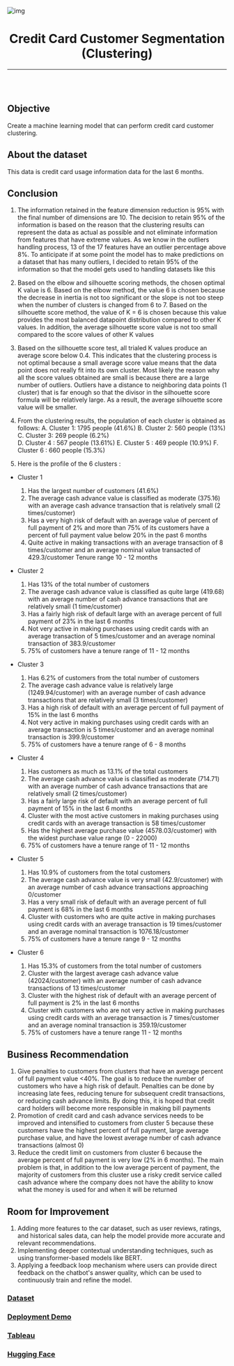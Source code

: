 ![img](https://miro.medium.com/v2/resize:fit:828/format:webp/0*roEnqE5qSiUbTJkp.jpg)

<center>

<h1>Credit Card Customer Segmentation (Clustering)</h1>

---

</center>

<br />
<br />

## **Objective**
Create a machine learning model that can perform credit card customer clustering.

## **About the dataset**

This data is credit card usage information data for the last 6 months.

## **Conclusion**

1. The information retained in the feature dimension reduction is 95% with the final number of dimensions are 10. The decision to retain 95% of the information is based on the reason that the clustering results can represent the data as actual as possible and not eliminate information from features that have extreme values. As we know in the outliers handling process, 13 of the 17 features have an outlier percentage above 8%. To anticipate if at some point the model has to make predictions on a dataset that has many outliers, I decided to retain 95% of the information so that the model gets used to handling datasets like this
   
2. Based on the elbow and silhouette scoring methods, the chosen optimal K value is 6. Based on the elbow method, the value 6 is chosen because the decrease in inertia is not too significant or the slope is not too steep when the number of clusters is changed from 6 to 7. Based on the silhouette score method, the value of K = 6 is chosen because this value provides the most balanced datapoint distribution compared to other K values. In addition, the average silhouette score value is not too small compared to the score values ​​of other K values
   
3. Based on the sillhouette score test, all trialed K values produce an average score below 0.4. This indicates that the clustering process is not optimal because a small average score value means that the data point does not really fit into its own cluster. Most likely the reason why all the score values obtained are small is because there are a large number of outliers. Outliers have a distance to neighboring data points (1 cluster) that is far enough so that the divisor in the silhouette score formula will be relatively large. As a result, the average silhouette score value will be smaller.
   
4. From the clustering results, the population of each cluster is obtained as follows:
  A. Cluster 1: 1795 people (41.6%)
  B. Cluster 2: 560 people (13%)
  C. Cluster 3: 269 people (6.2%)  
  D. Cluster 4 : 567 people (13.61%)
  E. Cluster 5 : 469 people (10.9%)
  F. Cluster 6 : 660 people (15.3%)
5. Here is the profile of the 6 clusters :
   
  - Cluster 1
    1. Has the largest number of customers (41.6%) 
    2. The average cash advance value is classified as moderate (375.16) with an average cash advance transaction that is relatively small (2 times/customer) 
    3. Has a very high   risk of default with an average value of percent of full payment of 2% and more than 75% of its customers have a percent of full payment value below 20% in the past 6 months
    4. Quite active in making transactions    with an average transaction of 8 times/customer and an average nominal value transacted of 429.3/customer Tenure range 10 - 12 months

  - Cluster 2
    1. Has 13% of the total number of customers
    2. The average cash advance value is classified as quite large (419.68) with an average number of cash advance transactions that are relatively small (1 time/customer)
    3. Has a fairly high risk of default large with an average percent of full payment of 23% in the last 6 months
    4. Not very active in making purchases using credit cards with an average transaction of 5 times/customer and an average nominal transaction of 383.9/customer
    5. 75% of customers have a tenure range of 11 - 12 months

  - Cluster 3
    1. Has 6.2% of customers from the total number of customers
    2. The average cash advance value is relatively large (1249.94/customer) with an average number of cash advance transactions that are relatively small (3 times/customer)
    3. Has a high risk of default with an average percent of full payment of 15% in the last 6 months
    4. Not very active in making purchases using credit cards with an average transaction is 5 times/customer and an average nominal transaction is 399.9/customer
    5. 75% of customers have a tenure range of 6 - 8 months

  - Cluster 4
    1. Has customers as much as 13.1% of the total customers
    2. The average cash advance value is classified as moderate (714.71) with an average number of cash advance transactions that are relatively small (2 times/customer)
    3. Has a fairly large risk of default with an average percent of full payment of 15% in the last 6 months
    4. Cluster with the most active customers in making purchases using credit cards with an average transaction is 58 times/customer
    5. Has the highest average purchase value (4578.03/customer) with the widest purchase value range (0 - 22000)
    6. 75% of customers have a tenure range of 11 - 12 months

  - Cluster 5
    1. Has 10.9% of customers from the total customers
    2. The average cash advance value is very small (42.9/customer) with an average number of cash advance transactions approaching 0/customer
    3. Has a very small risk of default with an average percent of full payment is 68% in the last 6 months
    4. Cluster with customers who are quite active in making purchases using credit cards with an average transaction is 19 times/customer and an average nominal transaction is 1076.18/customer
    5. 75% of customers have a tenure range 9 - 12 months

  - Cluster 6
    1. Has 15.3% of customers from the total number of customers
    2. Cluster with the largest average cash advance value (42024/customer) with an average number of cash advance transactions of 13 times/customer
    3. Cluster with the highest risk of default with an average percent of full payment is 2% in the last 6 months
    4. Cluster with customers who are not very active in making purchases using credit cards with an average transaction is 7 times/customer and an average nominal transaction is 359.19/customer
    5. 75% of customers have a tenure range 11 - 12 months

## **Business Recommendation**

1. Give penalties to customers from clusters that have an average percent of full payment value <40%. The goal is to reduce the number of customers who have a high risk of default. Penalties can be done by increasing late fees, reducing tenure for subsequent credit transactions, or reducing cash advance limits. By doing this, it is hoped that credit card holders will become more responsible in making bill payments  
2. Promotion of credit card and cash advance services needs to be improved and intensified to customers from cluster 5 because these customers have the highest percent of full payment, large average purchase value, and have the lowest average number of cash advance transactions (almost 0)
3. Reduce the credit limit on customers from cluster 6 because the average percent of full payment is very low (2% in 6 months). The main problem is that, in addition to the low average percent of payment, the majority of customers from this cluster use a risky credit service called cash advance where the company does not have the ability to know what the money is used for and when it will be returned

## **Room for Improvement**

1. Adding more features to the car dataset, such as user reviews, ratings, and historical sales data, can help the model provide more accurate and relevant recommendations.
2. Implementing deeper contextual understanding techniques, such as using transformer-based models like BERT.
3. Applying a feedback loop mechanism where users can provide direct feedback on the chatbot's answer quality, which can be used to continuously train and refine the model.

### [**Dataset**](https://www.kaggle.com/datasets/indraputra21/used-car-listings-in-indonesia?select=used_car.csv)
### [**Deployment Demo**](https://drive.google.com/file/d/18srgZGhkPxruex62RCXlwg3URjR7Puq8/view?usp=sharing)
### [**Tableau**](https://public.tableau.com/app/profile/ahmad.dani.rifai/viz/CarListing_17223143129200/Dashboard1?publish=yes)
### [**Hugging Face**](https://huggingface.co/spaces/vickybelario/project01)
